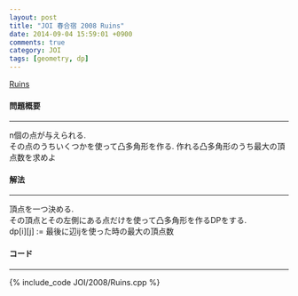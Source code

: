 ```yaml
---
layout: post
title: "JOI 春合宿 2008 Ruins"
date: 2014-09-04 15:59:01 +0900
comments: true
category: JOI
tags: [geometry, dp]
---
```


[Ruins](http://joisc2008.contest.atcoder.jp/tasks/joisc2008_ruins)

#### 問題概要

****

n個の点が与えられる.  
その点のうちいくつかを使って凸多角形を作る. 作れる凸多角形のうち最大の頂点数を求めよ

#### 解法

****

頂点を一つ決める.  
その頂点とその左側にある点だけを使って凸多角形を作るDPをする.  
dp\[i\]\[j\] := 最後に辺ijを使った時の最大の頂点数  
  
#### コード

****

{% include_code JOI/2008/Ruins.cpp %}
